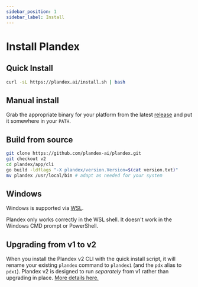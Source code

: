 ```yaml
---
sidebar_position: 1
sidebar_label: Install
---
```


# Install Plandex

## Quick Install

```bash
curl -sL https://plandex.ai/install.sh | bash
```

## Manual install

Grab the appropriate binary for your platform from the latest [release](https://github.com/plandex-ai/plandex/releases) and put it somewhere in your `PATH`.

## Build from source

```bash
git clone https://github.com/plandex-ai/plandex.git
git checkout v2
cd plandex/app/cli
go build -ldflags "-X plandex/version.Version=$(cat version.txt)"
mv plandex /usr/local/bin # adapt as needed for your system
```

## Windows

Windows is supported via [WSL](https://learn.microsoft.com/en-us/windows/wsl/about).

Plandex only works correctly in the WSL shell. It doesn't work in the Windows CMD prompt or PowerShell.

## Upgrading from v1 to v2

When you install the Plandex v2 CLI with the quick install script, it will rename your existing `plandex` command to `plandex1` (and the `pdx` alias to `pdx1`). Plandex v2 is designed to run *separately* from v1 rather than upgrading in place. [More details here.](./upgrading-v1-to-v2.md)